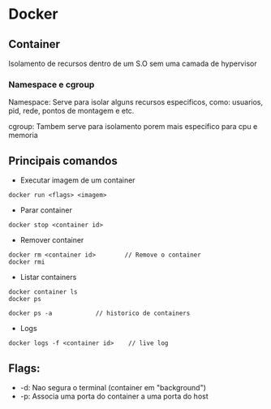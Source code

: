 # Docker

## Container

Isolamento de recursos dentro de um S.O sem uma camada de hypervisor

### Namespace e cgroup

Namespace: Serve para isolar alguns recursos especificos, como: usuarios, pid, rede, pontos de montagem e etc.

cgroup: Tambem serve para isolamento porem mais especifico para cpu e memoria

## Principais comandos

- Executar imagem de um container

```
docker run <flags> <imagem>
```

- Parar container

```
docker stop <container id>
```

- Remover container

```
docker rm <container id>        // Remove o container
docker rmi
```

- Listar containers

```
docker container ls
docker ps

docker ps -a            // historico de containers
```

- Logs

```
docker logs -f <container id>    // live log
```

## Flags:

- -d: Nao segura o terminal (container em "background")
- -p: Associa uma porta do container a uma porta do host
